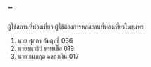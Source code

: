 # -
ผู้ใช้สถานที่ท่องเที่ยว ผู้ใช้ต้องการหสสถานที่ท่องเที่ยวในชุมพร
1. นาย ศุภกร อัมฤทธิ์ 036
2. นายธนาธิป พุทธเชื้อ 019
3. นาย ธนกฤต คลองเงิน 017
